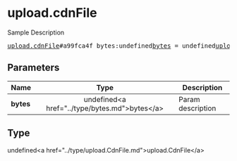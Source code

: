 # upload.cdnFile

Sample Description

<pre>
<a href="../constructor/upload.cdnFile.md">upload.cdnFile</a>#a99fca4f bytes:undefined<a href="../type/bytes.md">bytes</a> = undefined<a href="../type/upload.CdnFile.md">upload.CdnFile</a>;
</pre>

## Parameters

| Name | Type | Description |
|------|:----:|-------------|
| **bytes** | undefined&lt;a href=&#34;../type/bytes.md&#34;&gt;bytes&lt;/a&gt; | Param description |

## Type

undefined&lt;a href=&#34;../type/upload.CdnFile.md&#34;&gt;upload.CdnFile&lt;/a&gt;
